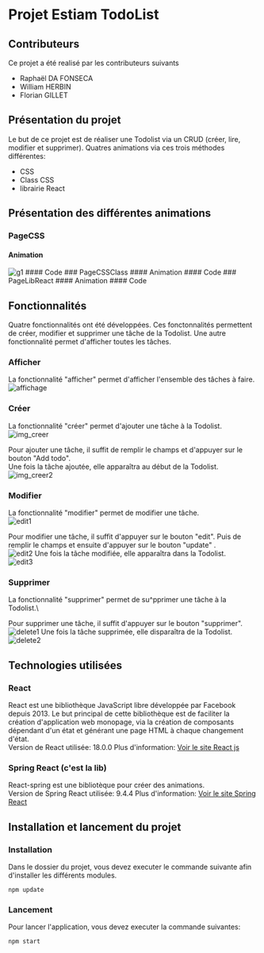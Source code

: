 # Projet Estiam TodoList

## Contributeurs
Ce projet a été realisé par les contributeurs suivants 
- Raphaël DA FONSECA 
- William HERBIN 
- Florian GILLET 

## Présentation du projet
Le but de ce projet est de réaliser une Todolist via un CRUD (créer, lire, modifier et supprimer). Quatres animations via ces trois méthodes différentes:
- CSS
- Class CSS
- librairie React

## Présentation des différentes animations
### PageCSS
#### Animation
<img src="imgDoc\g1.gif" alt="g1"/>
#### Code
### PageCSSClass
#### Animation
#### Code
### PageLibReact
#### Animation
#### Code

## Fonctionnalités
Quatre fonctionnalités ont été développées. Ces fonctonnalités permettent de créer, modifier et supprimer une tâche de la Todolist. Une autre fonctionnalité permet d'afficher toutes les tâches.
### Afficher
La fonctionnalité "afficher" permet d'afficher l'ensemble des tâches à faire.\
<img src="imgDoc\affichage1.PNG" alt="affichage"/>

### Créer
La fonctionnalité "créer" permet d'ajouter une tâche à la Todolist.\
<img src="imgDoc\addTODO.PNG" alt="img_creer"/>

Pour ajouter une tâche, il suffit de remplir le champs et d'appuyer sur le bouton "Add todo".\
Une fois la tâche ajoutée, elle apparaîtra au début de la Todolist.\
<img src="imgDoc\addTODO2.PNG" alt="img_creer2"/>

### Modifier
La fonctionnalité "modifier" permet de modifier une tâche.\
<img src="imgDoc\edit1.PNG" alt="edit1"/>

Pour modifier une tâche, il suffit d'appuyer sur le bouton "edit". Puis de remplir le champs et ensuite d'appuyer sur le bouton "update" .\
<img src="imgDoc\edit2.PNG" alt="edit2"/>
Une fois la tâche modifiée, elle apparaîtra dans la Todolist.\
<img src="imgDoc\edit3.PNG" alt="edit3"/>

### Supprimer

La fonctionnalité "supprimer" permet de su^pprimer une tâche à la Todolist.\

Pour supprimer une tâche, il suffit d'appuyer sur le bouton "supprimer".\
<img src="imgDoc\delete1.png" alt="delete1"/>
Une fois la tâche supprimée, elle disparaîtra de la Todolist.\
<img src="imgDoc\delete2.png" alt="delete2"/>

## Technologies utilisées
### React

React est une bibliothèque JavaScript libre développée par Facebook depuis 2013. Le but principal de cette bibliothèque est de faciliter la création d'application web monopage, via la création de composants dépendant d'un état et générant une page HTML à chaque changement d'état.\
Version de React utilisée: 18.0.0
Plus d'information: [Voir le site React js](https://fr.reactjs.org/)
### Spring React (c'est la lib)

React-spring est une bibliotèque pour créer des animations.\
Version de Spring React utilisée: 9.4.4
Plus d'information: [Voir le site Spring React](https://react-spring.io/)


## Installation et lancement du projet
### Installation
Dans le dossier du projet, vous devez executer le commande suivante afin d'installer les différents modules.
```
npm update
```
### Lancement
Pour lancer l'application, vous devez executer la commande suivantes:
```
npm start
```